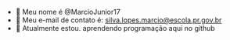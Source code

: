 - 👋 Meu nome é @MarcioJunior17
- 👀 Meu e-mail de contato é: silva.lopes.marcio@escola.pr.gov.br
- 🌱 Atualmente estou. aprendendo programação aqui no github


